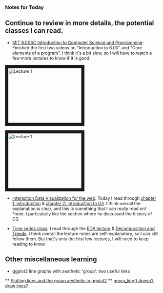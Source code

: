 ### Notes for Today

## Continue to review in more details, the potential classes I can read.

* [MIT 6.00SC Introduction to Computer Science and Programming](http://ocw.mit.edu/courses/electrical-engineering-and-computer-science/6-00sc-introduction-to-computer-science-and-programming-spring-2011/unit-1/lecture-2-core-elements-of-a-program/): Finished the first two videos on "Introduction to 6.00" and "Core elements of a program". I think it's a bit slow, so I will have to watch a few more lectures to know if it is good.

<a href="http://www.youtube.com/watch?feature=player_embedded&v=bX3jvD7XFPs
" target="_blank"><img src="http://img.youtube.com/vi/bX3jvD7XFPs/0.jpg" 
alt="Lecture 1" width="240" height="180" border="10" align="middle"/></a>

<a href="http://www.youtube.com/watch?feature=player_embedded&v=SLvTCHhu5SE
" target="_blank"><img src="http://img.youtube.com/vi/SLvTCHhu5SE/0.jpg"
alt="Lecture 1" width="240" height="180" border="10" align="middle"/></a>

* [Interaction Data Visualization for the web](http://chimera.labs.oreilly.com/books/1230000000345/index.html): Today I read through [chapter 1: introduction](http://chimera.labs.oreilly.com/books/1230000000345/ch01.html) & [chapter 2: Introduction to D3](http://chimera.labs.oreilly.com/books/1230000000345/ch02.html). I think overall the explanation is clear, and this is something that I can really read on! *note: I particularly like the section where he discussed the history of D3.

* [Time series class](http://stat565.cwick.co.nz/): I read through the [EDA lecture](http://stat565.cwick.co.nz/lectures/02-eda.pdf) & [Decomposition and Trends](http://stat565.cwick.co.nz/lectures/03-trend.pdf). I think overall the lecture notes are self-explanatory, so I can still follow them. But that's only the first few lectures, I will need to keep reading to know.


## Other miscellaneous learning

* ggplot2 line graphs with aesthetic 'group': two useful links

** [Plotting lines and the group aesthetic in ggplot2](http://stackoverflow.com/questions/10357768/plotting-lines-and-the-group-aesthetic-in-ggplot2)
** [geom_line() doesn't draw lines?](http://kohske.wordpress.com/2010/12/27/faq-geom_line-doesnt-draw-lines/)

